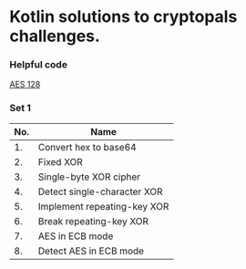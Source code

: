 # Kotlin solutions to cryptopals challenges. #

### Helpful code ###
 [AES 128](https://github.com/Mhashh/KotlinSolutionsForCryptopal/blob/master/src/set1/AES.kt)

### Set 1 ###
No. | Name
---- | ----
1.  | Convert hex to base64
2.  | Fixed XOR
3.  | Single-byte XOR cipher
4.  | Detect single-character XOR
5.  | Implement repeating-key XOR
6.  | Break repeating-key XOR
7.  | AES in ECB mode
8.  | Detect AES in ECB mode 
